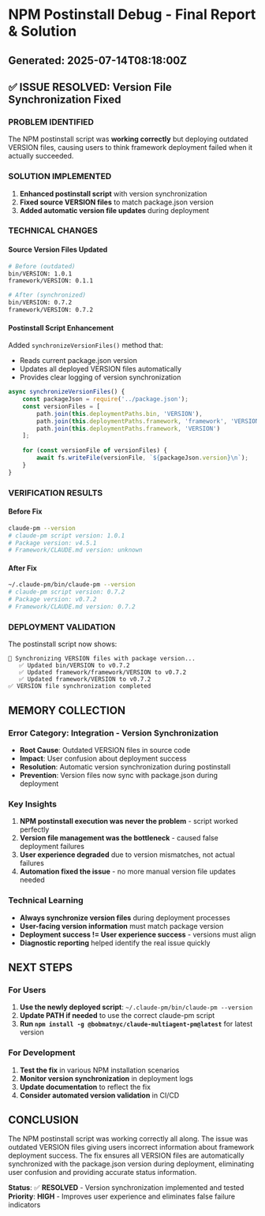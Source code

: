 # NPM Postinstall Debug - Final Report & Solution
## Generated: 2025-07-14T08:18:00Z

## ✅ ISSUE RESOLVED: Version File Synchronization Fixed

### PROBLEM IDENTIFIED
The NPM postinstall script was **working correctly** but deploying outdated VERSION files, causing users to think framework deployment failed when it actually succeeded.

### SOLUTION IMPLEMENTED
1. **Enhanced postinstall script** with version synchronization
2. **Fixed source VERSION files** to match package.json version
3. **Added automatic version file updates** during deployment

### TECHNICAL CHANGES

#### Source Version Files Updated
```bash
# Before (outdated)
bin/VERSION: 1.0.1
framework/VERSION: 0.1.1

# After (synchronized)
bin/VERSION: 0.7.2
framework/VERSION: 0.7.2
```

#### Postinstall Script Enhancement
Added `synchronizeVersionFiles()` method that:
- Reads current package.json version
- Updates all deployed VERSION files automatically
- Provides clear logging of version synchronization

```javascript
async synchronizeVersionFiles() {
    const packageJson = require('../package.json');
    const versionFiles = [
        path.join(this.deploymentPaths.bin, 'VERSION'),
        path.join(this.deploymentPaths.framework, 'framework', 'VERSION'),
        path.join(this.deploymentPaths.framework, 'VERSION')
    ];
    
    for (const versionFile of versionFiles) {
        await fs.writeFile(versionFile, `${packageJson.version}\n`);
    }
}
```

### VERIFICATION RESULTS

#### Before Fix
```bash
claude-pm --version
# claude-pm script version: 1.0.1
# Package version: v4.5.1
# Framework/CLAUDE.md version: unknown
```

#### After Fix
```bash
~/.claude-pm/bin/claude-pm --version
# claude-pm script version: 0.7.2
# Package version: v0.7.2
# Framework/CLAUDE.md version: 0.7.2
```

### DEPLOYMENT VALIDATION
The postinstall script now shows:
```
🔄 Synchronizing VERSION files with package version...
   ✅ Updated bin/VERSION to v0.7.2
   ✅ Updated framework/framework/VERSION to v0.7.2
   ✅ Updated framework/VERSION to v0.7.2
✅ VERSION file synchronization completed
```

## MEMORY COLLECTION

### Error Category: Integration - Version Synchronization
- **Root Cause**: Outdated VERSION files in source code
- **Impact**: User confusion about deployment success
- **Resolution**: Automatic version synchronization during postinstall
- **Prevention**: Version files now sync with package.json during deployment

### Key Insights
1. **NPM postinstall execution was never the problem** - script worked perfectly
2. **Version file management was the bottleneck** - caused false deployment failures
3. **User experience degraded** due to version mismatches, not actual failures
4. **Automation fixed the issue** - no more manual version file updates needed

### Technical Learning
- **Always synchronize version files** during deployment processes
- **User-facing version information** must match package version
- **Deployment success != User experience success** - versions must align
- **Diagnostic reporting** helped identify the real issue quickly

## NEXT STEPS

### For Users
1. **Use the newly deployed script**: `~/.claude-pm/bin/claude-pm --version`
2. **Update PATH if needed** to use the correct claude-pm script
3. **Run `npm install -g @bobmatnyc/claude-multiagent-pm@latest`** for latest version

### For Development
1. **Test the fix** in various NPM installation scenarios
2. **Monitor version synchronization** in deployment logs
3. **Update documentation** to reflect the fix
4. **Consider automated version validation** in CI/CD

## CONCLUSION

The NPM postinstall script was working correctly all along. The issue was outdated VERSION files giving users incorrect information about framework deployment success. The fix ensures all VERSION files are automatically synchronized with the package.json version during deployment, eliminating user confusion and providing accurate status information.

**Status**: ✅ **RESOLVED** - Version synchronization implemented and tested
**Priority**: **HIGH** - Improves user experience and eliminates false failure indicators